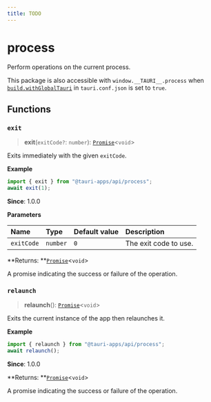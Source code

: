```yaml
---
title: TODO
---
```


# process

Perform operations on the current process.

This package is also accessible with `window.__TAURI__.process` when [`build.withGlobalTauri`](https://tauri.app/v1/api/config/#buildconfig.withglobaltauri) in `tauri.conf.json` is set to `true`.

## Functions

### `exit`

> **exit**(`exitCode?`: `number`): [`Promise`](https://developer.mozilla.org/en-US/docs/Web/JavaScript/Reference/Global_Objects/Promise)<`void`\>

Exits immediately with the given `exitCode`.

**Example**

```typescript
import { exit } from "@tauri-apps/api/process";
await exit(1);
```

**Since**: 1.0.0

**Parameters**

| Name       | Type     | Default value | Description           |
| :--------- | :------- | :------------ | :-------------------- |
| `exitCode` | `number` | `0`           | The exit code to use. |

**Returns: **[`Promise`](https://developer.mozilla.org/en-US/docs/Web/JavaScript/Reference/Global_Objects/Promise)<`void`\>

A promise indicating the success or failure of the operation.

### `relaunch`

> **relaunch**(): [`Promise`](https://developer.mozilla.org/en-US/docs/Web/JavaScript/Reference/Global_Objects/Promise)<`void`\>

Exits the current instance of the app then relaunches it.

**Example**

```typescript
import { relaunch } from "@tauri-apps/api/process";
await relaunch();
```

**Since**: 1.0.0

**Returns: **[`Promise`](https://developer.mozilla.org/en-US/docs/Web/JavaScript/Reference/Global_Objects/Promise)<`void`\>

A promise indicating the success or failure of the operation.
